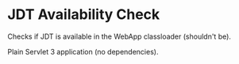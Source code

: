 JDT Availability Check
======================

Checks if JDT is available in the WebApp classloader (shouldn't be).

Plain Servlet 3 application (no dependencies).